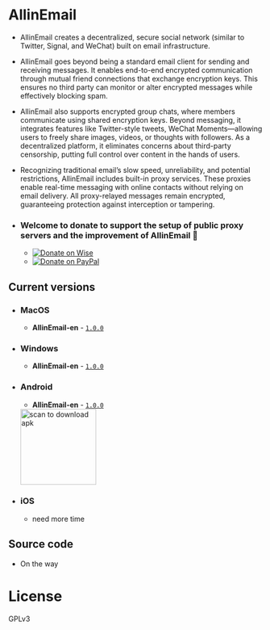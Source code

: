 
# AllinEmail

- AllinEmail creates a decentralized, secure social network (similar to Twitter, Signal, and WeChat) built on email infrastructure.

- AllinEmail goes beyond being a standard email client for sending and receiving messages. It enables end-to-end encrypted communication through mutual friend connections that exchange encryption keys. This ensures no third party can monitor or alter encrypted messages while effectively blocking spam.

- AllinEmail also supports encrypted group chats, where members communicate using shared encryption keys. Beyond messaging, it integrates features like Twitter-style tweets, WeChat Moments—allowing users to freely share images, videos, or thoughts with followers. As a decentralized platform, it eliminates concerns about third-party censorship, putting full control over content in the hands of users.

- Recognizing traditional email’s slow speed, unreliability, and potential restrictions, AllinEmail includes built-in proxy services. These proxies enable real-time messaging with online contacts without relying on email delivery. All proxy-relayed messages remain encrypted, guaranteeing protection against interception or tampering.


- ### Welcome to donate to support the setup of public proxy servers and the improvement of AllinEmail &#128170;

  - [![Donate on Wise](https://github.com/tsinghoo/AllinEmail/releases/download/v1.0.0/donateWise.png)](https://wise.com/pay/me/ahgy47d)
  - [![Donate on PayPal](https://github.com/tsinghoo/AllinEmail/releases/download/v1.0.0/donatePaypal.png)](https://paypal.me/tsinghoo)


## Current versions

- ### MacOS
  - **AllinEmail-en** - [`1.0.0`](https://github.com/tsinghoo/AllinEmail/releases/download/v1.0.0/AllinEmail-1.0.0.dmg)

- ### Windows
  - **AllinEmail-en** - [`1.0.0`](https://github.com/tsinghoo/AllinEmail/releases/download/v1.0.0/AllinEmail.1.0.0.zip)


- ### Android
  - **AllinEmail-en** - [`1.0.0`](https://github.com/tsinghoo/AllinEmail/releases/download/v1.0.0/AllinEmail.1.0.0.apk)
  <img src="https://github.com/tsinghoo/AllinEmail/releases/download/v1.0.0/downloadApk.png" alt="scan to download apk" style="width:150px;">


- ### iOS
  - need more time

<!--
-->

## Source code
- On the way


# License

GPLv3